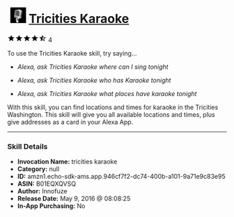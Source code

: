 # &nbsp;<img src="skill_icon" alt="Tricities Karaoke icon" width="36"> [Tricities Karaoke](http://alexa.amazon.com/#skills/amzn1.echo-sdk-ams.app.946cf7f2-dc74-400b-a101-9a71e9c83e95)
![4.3 stars](../../images/ic_star_black_18dp_1x.png)![4.3 stars](../../images/ic_star_black_18dp_1x.png)![4.3 stars](../../images/ic_star_black_18dp_1x.png)![4.3 stars](../../images/ic_star_black_18dp_1x.png)![4.3 stars](../../images/ic_star_half_black_18dp_1x.png) 4

To use the Tricities Karaoke skill, try saying...

* *Alexa, ask Tricities Karaoke where can I sing tonight*

* *Alexa, ask Tricities Karaoke who has Karaoke tonight*

* *Alexa, ask Tricities Karaoke what places have karaoke tonight*

With this skill, you can find locations and times for karaoke in the Tricities Washington. This skill will give you all available locations and times, plus give addresses as a card in your Alexa App.

***

### Skill Details

* **Invocation Name:** tricities karaoke
* **Category:** null
* **ID:** amzn1.echo-sdk-ams.app.946cf7f2-dc74-400b-a101-9a71e9c83e95
* **ASIN:** B01EQXQVSQ
* **Author:** Innofuze
* **Release Date:** May 9, 2016 @ 08:08:25
* **In-App Purchasing:** No
